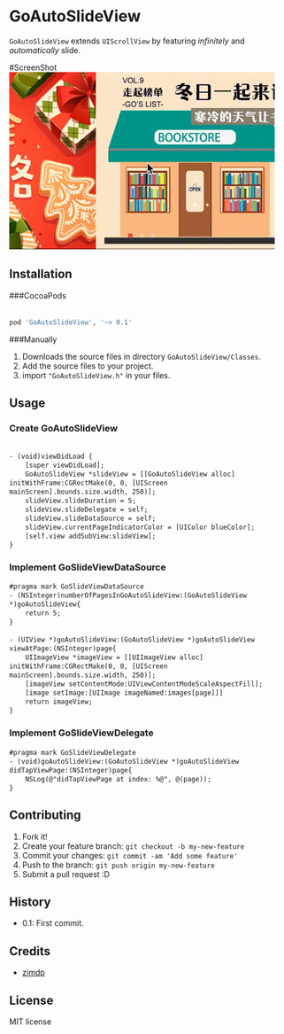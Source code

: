 # GoAutoSlideView

`GoAutoSlideView` extends `UIScrollView` by featuring *infinitely* and *automatically* slide.

#ScreenShot
![Screenshot](./Screenshots/screenshot.gif "screenshot")

## Installation
###CocoaPods
```ruby

pod 'GoAutoSlideView', '~> 0.1'

```

###Manually
1. Downloads the source files in directory `GoAutoSlideView/Classes`.
2. Add the source files to your project.
3. import `"GoAutoSlideView.h"` in your files.

## Usage
### Create GoAutoSlideView

```objc

- (void)viewDidLoad {
    [super viewDidLoad];
    GoAutoSlideView *slideView = [[GoAutoSlideView alloc] initWithFrame:CGRectMake(0, 0, [UIScreen mainScreen].bounds.size.width, 250)];
	slideView.slideDuration = 5;
	slideView.slideDelegate = self;
	slideView.slideDataSource = self;
	slideView.currentPageIndicatorColor = [UIColor blueColor];
	[self.view addSubView:slideView];
}
```

### Implement GoSlideViewDataSource
```objc
#pragma mark GoSlideViewDataSource
- (NSInteger)numberOfPagesInGoAutoSlideView:(GoAutoSlideView *)goAutoSlideView{
    return 5;
}

- (UIView *)goAutoSlideView:(GoAutoSlideView *)goAutoSlideView viewAtPage:(NSInteger)page{
    UIImageView *imageView = [[UIImageView alloc] initWithFrame:CGRectMake(0, 0, [UIScreen mainScreen].bounds.size.width, 250)];
    [imageView setContentMode:UIViewContentModeScaleAspectFill];
	[image setImage:[UIImage imageNamed:images[page]]]
    return imageView;
}
```

### Implement GoSlideViewDelegate
```objc
#pragma mark GoSlideViewDelegate
- (void)goAutoSlideView:(GoAutoSlideView *)goAutoSlideView didTapViewPage:(NSInteger)page{
	NSLog(@"didTapViewPage at index: %@", @(page));
}
```

## Contributing

1. Fork it!
2. Create your feature branch: `git checkout -b my-new-feature`
3. Commit your changes: `git commit -am 'Add some feature'`
4. Push to the branch: `git push origin my-new-feature`
5. Submit a pull request :D

## History

* 0.1: First commit.

## Credits

* [zjmdp](modapeng@gmail.com)

## License

MIT license
